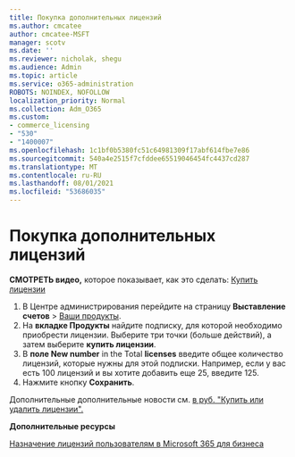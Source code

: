 ```yaml
---
title: Покупка дополнительных лицензий
ms.author: cmcatee
author: cmcatee-MSFT
manager: scotv
ms.date: ''
ms.reviewer: nicholak, shegu
ms.audience: Admin
ms.topic: article
ms.service: o365-administration
ROBOTS: NOINDEX, NOFOLLOW
localization_priority: Normal
ms.collection: Adm_O365
ms.custom:
- commerce_licensing
- "530"
- "1400007"
ms.openlocfilehash: 1c1bf0b5380fc51c64981309f17abf614fbe7e86
ms.sourcegitcommit: 540a4e2515f7cfddee65519046454fc4437cd287
ms.translationtype: MT
ms.contentlocale: ru-RU
ms.lasthandoff: 08/01/2021
ms.locfileid: "53686035"
---
```

# <a name="buy-additional-licenses"></a>Покупка дополнительных лицензий

**СМОТРЕТЬ видео,** которое показывает, как это сделать: [Купить лицензии](https://go.microsoft.com/fwlink/p/?linkid=2154857)

1. В Центре администрирования перейдите на страницу **Выставление счетов** > [Ваши продукты](https://go.microsoft.com/fwlink/p/?linkid=842054).
2. На **вкладке Продукты** найдите подписку, для которой необходимо приобрести лицензии. Выберите три точки (больше действий), а затем выберите **купить лицензии**.
3. В **поле New number** in the Total **licenses** введите общее количество лицензий, которые нужны для этой подписки. Например, если у вас есть 100 лицензий и вы хотите добавить еще 25, введите 125.
4. Нажмите кнопку **Сохранить**.

Дополнительные дополнительные новости см. [в руб. "Купить или удалить лицензии".](/microsoft-365/commerce/licenses/buy-licenses)

**Дополнительные ресурсы**

[Назначение лицензий пользователям в Microsoft 365 для бизнеса](/microsoft-365/admin/manage/assign-licenses-to-users)